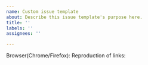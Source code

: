 ```yaml
---
name: Custom issue template
about: Describe this issue template's purpose here.
title: ''
labels: ''
assignees: ''

---
```


Browser(Chrome/Firefox):
Reproduction of links:
